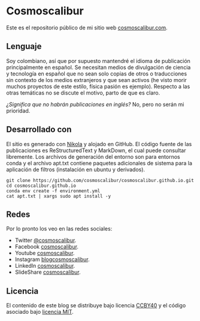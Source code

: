 # Cosmoscalibur

Este es el repositorio público de mi sitio web
[cosmoscalibur.com](https://www.cosmoscalibur.com).  

## Lenguaje

Soy colombiano, así que por supuesto mantendré el idioma de publicación principalmente en español. Se necesitan medios de divulgación de ciencia y tecnología en español que no sean solo copias de otros o traducciones sin contexto de los medios extranjeros y que sean activos (he visto morir muchos proyectos de este estilo, física pasión es ejemplo). Respecto a las otras temáticas no se discute el motivo, parto de que es claro.  

_¿Significa que no habrán publicaciones en inglés?_ No, pero no serán mi prioridad.  

## Desarrollado con

El sitio es generado con [Nikola](https://getnikola.com/) y alojado en GitHub. El código fuente de las
publicaciones es ReStructuredText y MarkDown, el cual puede consultar libremente. Los archivos de generación
del entorno son para entornos conda y el archivo apt.txt contiene paquetes adicionales de sistema para la
aplicación de filtros (instalación en ubuntu y derivados).  

    git clone https://github.com/cosmoscalibur/cosmoscalibur.github.io.git
    cd cosmoscalibur.github.io
    conda env create -f environment.yml
    cat apt.txt | xargs sudo apt install -y

## Redes

Por lo pronto los veo en las redes sociales:  

+   Twitter [@cosmoscalibur](http://www.twitter.com/cosmoscalibur).  
+   Facebook [cosmoscalibur](http://www.facebook.com/cosmoscalibur).  
+   Youtube [cosmoscalibur](https://www.youtube.com/user/cosmoscalibur).  
+   Instagram [blogcosmoscalibur](https://www.instagram.com/blogcosmoscalibur/).  
+   LinkedIn [cosmoscalibur](https://co.linkedin.com/in/cosmoscalibur).  
+   SlideShare [cosmoscalibur](www.slideshare.net/cosmoscalibur).  

## Licencia

El contenido de este blog se distribuye bajo licencia [CCBY40](https://creativecommons.org/licenses/by/4.0/deed.es) y el código asociado bajo [licencia MIT](LICENSE).  
